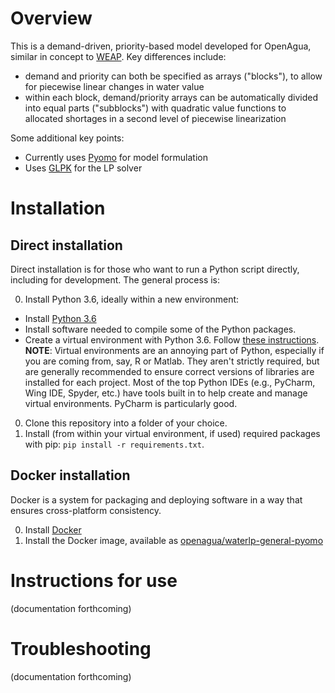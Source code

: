 # Overview

This is a demand-driven, priority-based model developed for OpenAgua, similar in concept to [WEAP](http://weap21.org/). Key differences include:
* demand and priority can both be specified as arrays ("blocks"), to allow for piecewise linear changes in water value
* within each block, demand/priority arrays can be automatically divided into equal parts ("subblocks") with quadratic value functions to allocated shortages in a second level of piecewise linearization

Some additional key points:
* Currently uses [Pyomo](http://www.pyomo.org/) for model formulation
* Uses [GLPK](https://www.gnu.org/software/glpk/) for the LP solver

# Installation

## Direct installation
Direct installation is for those who want to run a Python script directly, including for development. The general process is:

0. Install Python 3.6, ideally within a new environment:
* Install [Python 3.6](https://www.python.org/downloads/release/python-366/)
* Install software needed to compile some of the Python packages.
* Create a virtual environment with Python 3.6. Follow [these instructions](https://medium.com/@peterchang_82818/python-beginner-must-know-virtualenv-tutorial-example-5e3f82cfbd8b). **NOTE**: Virtual environments are an annoying part of Python, especially if you are coming from, say, R or Matlab. They aren't strictly required, but are generally recommended to ensure correct versions of libraries are installed for each project. Most of the top Python IDEs (e.g., PyCharm, Wing IDE, Spyder, etc.) have tools built in to help create and manage virtual environments. PyCharm is particularly good.
0. Clone this repository into a folder of your choice.
0. Install (from within your virtual environment, if used) required packages with pip: `pip install -r requirements.txt`.


## Docker installation

Docker is a system for packaging and deploying software in a way that ensures cross-platform consistency.

0. Install [Docker](https://www.docker.com/get-started)
0. Install the Docker image, available as [openagua/waterlp-general-pyomo](https://hub.docker.com/r/openagua/waterlp-general-pyomo/)

# Instructions for use
(documentation forthcoming)

# Troubleshooting
(documentation forthcoming)
